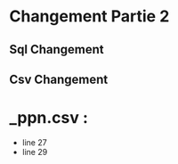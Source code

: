 # Changement Partie 2

## Sql Changement 


## Csv Changement

# _ppn.csv : 
  - line 27 
  - line 29

